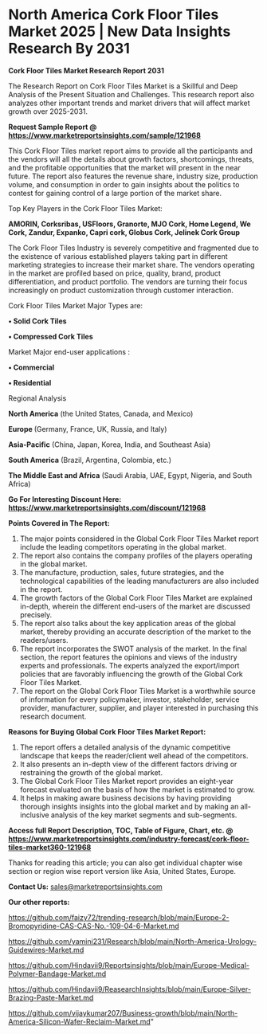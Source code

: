 # North America Cork Floor Tiles Market 2025 | New Data Insights Research By 2031

<strong>Cork Floor Tiles Market Research Report 2031</strong>

The Research Report on Cork Floor Tiles Market is a Skillful and Deep Analysis of the Present Situation and Challenges. This research report also analyzes other important trends and market drivers that will affect market growth over 2025-2031.

<strong>Request Sample Report @ <a href=https://www.marketreportsinsights.com/sample/121968>https://www.marketreportsinsights.com/sample/121968</a></strong>

This Cork Floor Tiles market report aims to provide all the participants and the vendors will all the details about growth factors, shortcomings, threats, and the profitable opportunities that the market will present in the near future. The report also features the revenue share, industry size, production volume, and consumption in order to gain insights about the politics to contest for gaining control of a large portion of the market share.

Top Key Players in the Cork Floor Tiles Market:

<strong>AMORIN, Corksribas, USFloors, Granorte, MJO Cork, Home Legend, We Cork, Zandur, Expanko, Capri cork, Globus Cork, Jelinek Cork Group</strong>

The Cork Floor Tiles Industry is severely competitive and fragmented due to the existence of various established players taking part in different marketing strategies to increase their market share. The vendors operating in the market are profiled based on price, quality, brand, product differentiation, and product portfolio. The vendors are turning their focus increasingly on product customization through customer interaction.

Cork Floor Tiles Market Major Types are:

<strong>• Solid Cork Tiles

• Compressed Cork Tiles</strong>

Market Major end-user applications :

<strong>• Commercial

• Residential</strong>

Regional Analysis

</u><strong><b>North America</b></strong> (the United States, Canada, and Mexico)

<strong><b>Europe </b></strong>(Germany, France, UK, Russia, and Italy)

<strong><b>Asia-Pacific</b></strong> (China, Japan, Korea, India, and Southeast Asia)

<strong><b>South America</b></strong> (Brazil, Argentina, Colombia, etc.)

<strong><b>The Middle East and Africa</b></strong> (Saudi Arabia, UAE, Egypt, Nigeria, and South Africa)

<strong>Go For Interesting Discount Here: <a href=https://www.marketreportsinsights.com/discount/121968>https://www.marketreportsinsights.com/discount/121968</a></strong>

<strong>Points Covered in The Report:</strong>
<ol>
  <li>The major points considered in the Global Cork Floor Tiles Market report include the leading competitors operating in the global market.</li>
  <li>The report also contains the company profiles of the players operating in the global market.</li>
  <li>The manufacture, production, sales, future strategies, and the technological capabilities of the leading manufacturers are also included in the report.</li>
  <li>The growth factors of the Global Cork Floor Tiles Market are explained in-depth, wherein the different end-users of the market are discussed precisely.</li>
  <li>The report also talks about the key application areas of the global market, thereby providing an accurate description of the market to the readers/users.</li>
  <li>The report incorporates the SWOT analysis of the market. In the final section, the report features the opinions and views of the industry experts and professionals. The experts analyzed the export/import policies that are favorably influencing the growth of the Global Cork Floor Tiles Market.</li>
  <li>The report on the Global Cork Floor Tiles Market is a worthwhile source of information for every policymaker, investor, stakeholder, service provider, manufacturer, supplier, and player interested in purchasing this research document.</li>
</ol>
<strong>Reasons for Buying Global Cork Floor Tiles Market Report:</strong>

<ol>
  <li>The report offers a detailed analysis of the dynamic competitive landscape that keeps the reader/client well ahead of the competitors.</li>
  <li>It also presents an in-depth view of the different factors driving or restraining the growth of the global market.</li>
  <li>The Global Cork Floor Tiles Market report provides an eight-year forecast evaluated on the basis of how the market is estimated to grow.</li>
  <li>It helps in making aware business decisions by having providing thorough insights insights into the global market and by making an all-inclusive analysis of the key market segments and sub-segments.</li>
</ol>
<strong>Access full Report Description, TOC, Table of Figure, Chart, etc. @ <a href=https://www.marketreportsinsights.com/industry-forecast/cork-floor-tiles-market360-121968>https://www.marketreportsinsights.com/industry-forecast/cork-floor-tiles-market360-121968</a></strong>


Thanks for reading this article; you can also get individual chapter wise section or region wise report version like Asia, United States, Europe.

<strong>Contact Us:</strong>
sales@marketreportsinsights.com

<strong>Our other reports:</strong>

<a href=https://github.com/faizy72/trending-research/blob/main/Europe-2-Bromopyridine-CAS-CAS-No.-109-04-6-Market.md>https://github.com/faizy72/trending-research/blob/main/Europe-2-Bromopyridine-CAS-CAS-No.-109-04-6-Market.md</a>

<a href=https://github.com/yamini231/Research/blob/main/North-America-Urology-Guidewires-Market.md>https://github.com/yamini231/Research/blob/main/North-America-Urology-Guidewires-Market.md</a>

<a href=https://github.com/Hindavii9/Reportsinsights/blob/main/Europe-Medical-Polymer-Bandage-Market.md>https://github.com/Hindavii9/Reportsinsights/blob/main/Europe-Medical-Polymer-Bandage-Market.md</a>

<a href=https://github.com/Hindavii9/ReasearchInsights/blob/main/Europe-Silver-Brazing-Paste-Market.md>https://github.com/Hindavii9/ReasearchInsights/blob/main/Europe-Silver-Brazing-Paste-Market.md</a>

<a href=https://github.com/vijaykumar207/Business-growth/blob/main/North-America-Silicon-Wafer-Reclaim-Market.md>https://github.com/vijaykumar207/Business-growth/blob/main/North-America-Silicon-Wafer-Reclaim-Market.md</a>"
